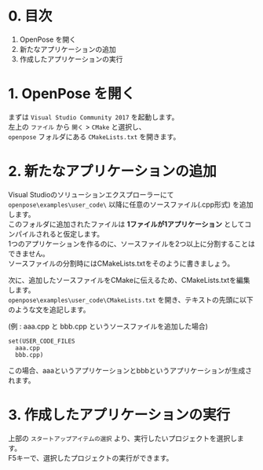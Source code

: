 # 0. 目次

 1. OpenPose を開く  
 2. 新たなアプリケーションの追加   
 3. 作成したアプリケーションの実行  

# 1. OpenPose を開く  

まずは `Visual Studio Community 2017` を起動します。  
左上の `ファイル` から `開く` > `CMake` と選択し、  
`openpose` フォルダにある `CMakeLists.txt` を開きます。  

# 2. 新たなアプリケーションの追加  

Visual Studioのソリューションエクスプローラーにて  
`openpose\examples\user_code\` 以降に任意のソースファイル(.cpp形式) を追加します。  
このフォルダに追加されたファイルは **1ファイルが1アプリケーション** としてコンパイルされると仮定します。  
1つのアプリケーションを作るのに、ソースファイルを2つ以上に分割することはできません。  
ソースファイルの分割時にはCMakeLists.txtをそのように書きましょう。  

次に、追加したソースファイルをCMakeに伝えるため、CMakeLists.txtを編集します。  
`openpose\examples\user_code\CMakeLists.txt` を開き、テキストの先頭に以下のような文を追記します。  

(例 : aaa.cpp と bbb.cpp というソースファイルを追加した場合)  

```
set(USER_CODE_FILES
  aaa.cpp
  bbb.cpp)
```

この場合、aaaというアプリケーションとbbbというアプリケーションが生成されます。  

# 3. 作成したアプリケーションの実行  

上部の `スタートアップアイテムの選択` より、実行したいプロジェクトを選択します。  
F5キーで、選択したプロジェクトの実行ができます。  
